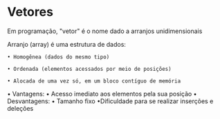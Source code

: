 # Vetores
Em programação, "vetor" é o nome dado a arranjos unidimensionais
 
 Arranjo (array) é uma estrutura de dados:
 
    • Homogênea (dados do mesmo tipo)
 
    • Ordenada (elementos acessados por meio de posições)
 
    • Alocada de uma vez só, em um bloco contíguo de memória
 
• Vantagens: 
      •  Acesso imediato aos elementos pela sua posição
• Desvantagens:
     • Tamanho fixo
     •Dificuldade para se realizar inserções e deleções
